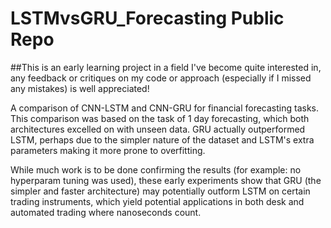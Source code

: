 # LSTMvsGRU_Forecasting Public Repo

##This is an early learning project in a field I've become quite interested in, any feedback or critiques on my code or approach (especially if I missed any mistakes) is well appreciated!

A comparison of CNN-LSTM and CNN-GRU for financial forecasting tasks. This comparison was based on the task of 1 day forecasting, which both architectures excelled on with unseen data. GRU actually outperformed LSTM, perhaps due to the simpler nature of the dataset and LSTM's extra parameters making it more prone to overfitting. 

While much work is to be done confirming the results (for example: no hyperparam tuning was used), these early experiments show that GRU (the simpler and faster architecture) may potentially outform LSTM on certain trading instruments, which yield potential applications in both desk and automated trading where nanoseconds count.

